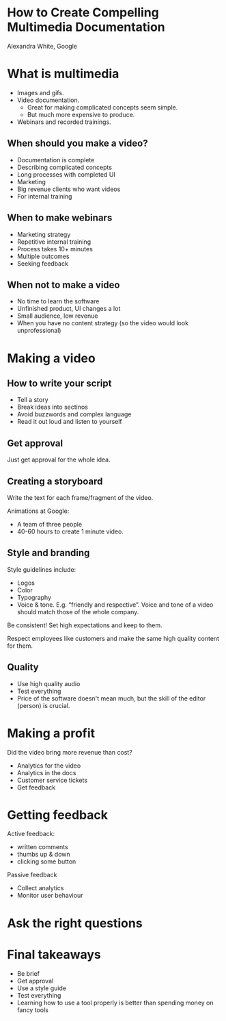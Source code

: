 # How to Create Compelling Multimedia Documentation

Alexandra White, Google

# What is multimedia

* Images and gifs.
* Video documentation.
    * Great for making complicated concepts seem simple.
    * But much more expensive to produce.
* Webinars and recorded trainings.

## When should you make a video?

* Documentation is complete
* Describing complicated concepts
* Long processes with completed UI
* Marketing
* Big revenue clients who want videos
* For internal training

## When to make webinars

* Marketing strategy
* Repetitive internal training
* Process takes 10+ minutes
* Multiple outcomes
* Seeking feedback

## When not to make a video

* No time to learn the software
* Unfinished product, UI changes a lot
* Small audience, low revenue
* When you have no content strategy (so the video would look unprofessional)

# Making a video

## How to write your script

* Tell a story
* Break ideas into sectinos
* Avoid buzzwords and complex language
* Read it out loud and listen to yourself

## Get approval

Just get approval for the whole idea.

## Creating a storyboard

Write the text for each frame/fragment of the video.

Animations at Google:

* A team of three people
* 40-60 hours to create 1 minute video.

## Style and branding

Style guidelines include:

* Logos
* Color
* Typography
* Voice & tone. E.g. “friendly and respective”.
    Voice and tone of a video should match those of the whole company.
    
Be consistent!
Set high expectations and keep to them.

Respect employees like customers and make the same high quality content for them.

## Quality

* Use high quality audio
* Test everything
* Price of the software doesn't mean much, but the skill of the editor (person) is crucial.

# Making a profit

Did the video bring more revenue than cost?

* Analytics for the video
* Analytics in the docs
* Customer service tickets
* Get feedback

# Getting feedback

Active feedback:

* written comments
* thumbs up & down
* clicking some button

Passive feedback

* Collect analytics
* Monitor user behaviour

# Ask the right questions

# Final takeaways

* Be brief
* Get approval
* Use a style guide
* Test everything
* Learning how to use a tool properly is better than spending money on fancy tools
